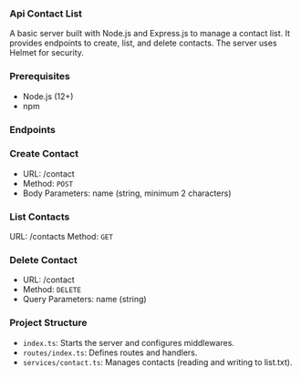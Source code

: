 ### Api Contact List

A basic server built with Node.js and Express.js to manage a contact list. It provides endpoints to create, list, and delete contacts. The server uses Helmet for security.

### Prerequisites
- Node.js (12+)
- npm

### Endpoints
### Create Contact
- URL: /contact
- Method: `POST`
- Body Parameters: name (string, minimum 2 characters)

### List Contacts
URL: /contacts
Method: `GET`

### Delete Contact
- URL: /contact
- Method: `DELETE`
- Query Parameters: name (string)

### Project Structure
- `index.ts`: Starts the server and configures middlewares.
- `routes/index.ts`: Defines routes and handlers.
- `services/contact.ts`: Manages contacts (reading and writing to list.txt).
